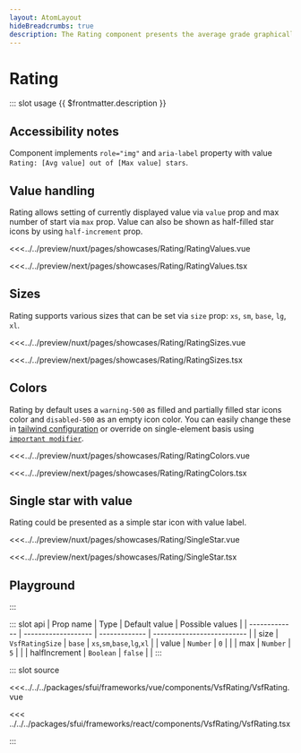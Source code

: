 ```yaml
---
layout: AtomLayout
hideBreadcrumbs: true
description: The Rating component presents the average grade graphically and textually.
---
```


# Rating

::: slot usage
{{ $frontmatter.description }}

## Accessibility notes

Component implements `role="img"` and `aria-label` property with value `Rating: [Avg value] out of [Max value] stars`.

## Value handling

Rating allows setting of currently displayed value via `value` prop and max number of start via `max` prop. Value can also be shown as half-filled star icons by using `half-increment` prop.

<Showcase showcase-name="Rating/RatingValues">

<!-- vue -->
<<<../../preview/nuxt/pages/showcases/Rating/RatingValues.vue
<!-- end vue -->
<!-- react -->
<<<../../preview/next/pages/showcases/Rating/RatingValues.tsx
<!-- end react -->

</Showcase>

## Sizes

Rating supports various sizes that can be set via `size` prop: `xs`, `sm`, `base`, `lg`, `xl`.

<Showcase showcase-name="Rating/RatingSizes" style="min-height:250px">

<!-- vue -->
<<<../../preview/nuxt/pages/showcases/Rating/RatingSizes.vue
<!-- end vue -->
<!-- react -->
<<<../../preview/next/pages/showcases/Rating/RatingSizes.tsx
<!-- end react -->

</Showcase>

## Colors

Rating by default uses a `warning-500` as filled and partially filled star icons color and `disabled-500` as an empty icon color. You can easily change these in [tailwind configuration](https://tailwindcss.com/docs/configuration#theme) or override on single-element basis using [`important modifier`](https://tailwindcss.com/docs/configuration#important-modifier).

<Showcase showcase-name="Rating/RatingColors">

<!-- vue -->
<<<../../preview/nuxt/pages/showcases/Rating/RatingColors.vue
<!-- end vue -->
<!-- react -->
<<<../../preview/next/pages/showcases/Rating/RatingColors.tsx
<!-- end react -->

</Showcase>

## Single star with value

Rating could be presented as a simple star icon with value label.

<Showcase showcase-name="Rating/SingleStar" style="min-height:220px">

<!-- vue -->
<<<../../preview/nuxt/pages/showcases/Rating/SingleStar.vue
<!-- end vue -->
<!-- react -->
<<<../../preview/next/pages/showcases/Rating/SingleStar.tsx
<!-- end react -->

</Showcase>

## Playground

<Generate style="height:400px" />
:::

::: slot api
| Prop name     | Type                | Default value | Possible values            |
| ------------- | ------------------- | ------------- | -------------------------- |
| size          | `VsfRatingSize`    | `base`        | `xs`,`sm`,`base`,`lg`,`xl` |
| value         | `Number`            | `0`           |                            |
| max           | `Number`            | `5`           |                            |
| halfIncrement | `Boolean`           | `false`       |                            |
:::

::: slot source
<SourceCode>
<!-- vue -->
<<<../../../packages/sfui/frameworks/vue/components/VsfRating/VsfRating.vue
<!-- end vue -->
<!-- react -->
<<< ../../../packages/sfui/frameworks/react/components/VsfRating/VsfRating.tsx
<!-- end react -->
</SourceCode>
:::
